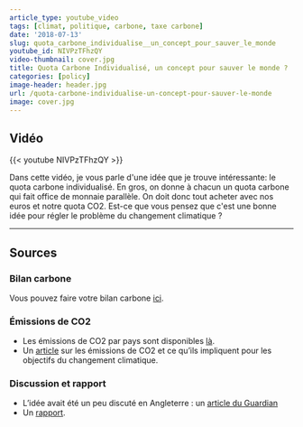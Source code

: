 ```yaml
---
article_type: youtube_video
tags: [climat, politique, carbone, taxe carbone]
date: '2018-07-13'
slug: quota_carbone_individualise__un_concept_pour_sauver_le_monde
youtube_id: NIVPzTFhzQY
video-thumbnail: cover.jpg
title: Quota Carbone Individualisé, un concept pour sauver le monde ?
categories: [policy]
image-header: header.jpg
url: /quota-carbone-individualise-un-concept-pour-sauver-le-monde
image: cover.jpg
---
```


## Vidéo

{{< youtube NIVPzTFhzQY >}}

Dans cette vidéo, je vous parle d'une idée que je trouve intéressante: le
quota carbone individualisé. En gros, on donne à chacun un quota carbone
qui fait office de monnaie parallèle. On doit donc tout acheter avec nos
euros et notre quota CO2. Est-ce que vous pensez que c'est une bonne idée
pour régler le problème du changement climatique ?


<hr>

## Sources

### Bilan carbone

Vous pouvez faire votre bilan carbone [ici](http://avenirclimatique.org/micmac/index.php#). 

### Émissions de CO2

- Les émissions de CO2 par pays sont disponibles [là](https://donnees.banquemondiale.org/indicateur/EN.ATM.CO2E.PC?year_high_desc=true). 
- Un [article](https://www.carbonbrief.org/what-global-co2-emissions-2016-mean-climate-change) sur les émissions de CO2 et ce qu’ils impliquent pour les objectifs du changement climatique.

### Discussion et rapport

- L’idée avait été un peu discuté en Angleterre : un [article du Guardian](https://www.theguardian.com/sustainable-business/personal-carbon-allowances-budgets) 
- Un [rapport](https://publications.parliament.uk/pa/cm200708/cmselect/cmenvaud/565/565.pdf).
